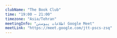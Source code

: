 ```yaml
---
clubName: "The Book Club"
time: "19:00 – 21:00"
timezone: "Asia/Tehran"
meetingInfo: "اطلاعات پیوستن Google Meet"
meetLink: "https://meet.google.com/jtt-pscs-zsq"
---
```

